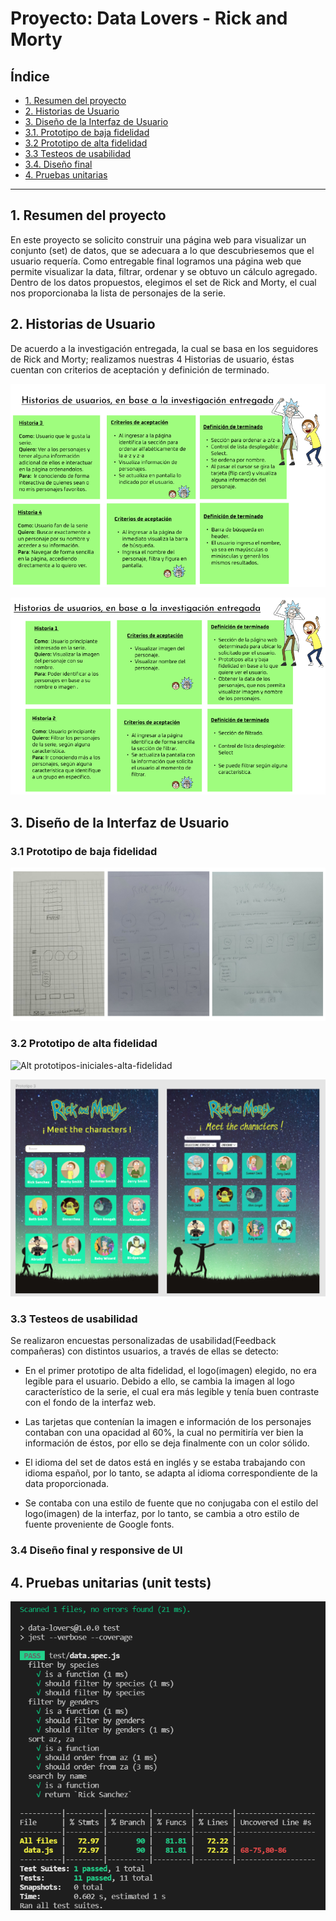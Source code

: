 # Proyecto: Data Lovers - Rick and Morty 

## Índice

* [1. Resumen del proyecto](#1-resumen-del-proyecto)
* [2. Historias de Usuario](#2-historias-de-usuario)
* [3. Diseño de la Interfaz de Usuario](#3-diseño-de-la-interfaz-de-usuario)
* [3.1. Prototipo de baja fidelidad](#3.1-prototipo-de-baja-fidelidad)
* [3.2 Prototipo de alta fidelidad](#3.2-prototipo-de-alta-fidelidad)
* [3.3 Testeos de usabilidad](#3.3-testeos-de-usabilidad)
* [3.4. Diseño final](#3.4-diseño-final)
* [4. Pruebas unitarias](#4-pruebas-unitarias)


***


## 1. Resumen del proyecto

En este proyecto se solicito construir una página web para visualizar un
conjunto (set) de datos, que se adecuara a lo que descubriesemos que el 
usuario requería. 
Como entregable final logramos una página web que permite visualizar la data,
filtrar, ordenar y se obtuvo un cálculo agregado. 
Dentro de los datos propuestos, elegimos el set de Rick and Morty, el cual 
nos proporcionaba la lista de personajes de la serie. 


## 2. Historias de Usuario 

De acuerdo a la investigación entregada, la cual se basa en los seguidores 
de Rick and Morty; realizamos nuestras 4 Historias de usuario, éstas cuentan con 
criterios de aceptación y definición de terminado. 

![Alt historias-de-usuario1-2](src/img/historias-de-usuario1-2.png)

![Alt historias-de-usuario3-4](src/img/historias-de-usuario3-4.png)


## 3. Diseño de la Interfaz de Usuario
 
### 3.1 Prototipo de baja fidelidad

![Alt prototipos-baja-fidelidad](src/img/prototipos-baja-fidelidad.png)

### 3.2 Prototipo de alta fidelidad

![Alt prototipos-iniciales-alta-fidelidad](src/img/prototipos-iniciales-alta-fidelidad.png.png)

![Alt cambios-de-prototipos](src/img/cambios-de-prototipos.png)

### 3.3 Testeos de usabilidad 

Se realizaron encuestas personalizadas de usabilidad(Feedback compañeras) con distintos usuarios, 
a través de ellas se detecto: 

- En el primer prototipo de alta fidelidad, el logo(imagen) elegido, no era legible para el usuario.
Debido a ello, se cambia la imagen al logo característico de la serie, el cual era más legible y tenía
buen contraste con el fondo de la interfaz web. 

- Las tarjetas que contenían la imagen e información de los personajes contaban con una opacidad al 60%,
la cual no permitiría ver bien la información de éstos, por ello se deja finalmente con un color sólido.

- El idioma del set de datos está en inglés y se estaba trabajando con idioma español, por lo tanto, 
se adapta al idioma correspondiente de la data proporcionada. 

- Se contaba con una estilo de fuente que no conjugaba con el estilo del logo(imagen) de la interfaz, 
por lo tanto, se cambia a otro estilo de fuente proveniente de Google fonts.


### 3.4 Diseño final y responsive de UI



## 4. Pruebas unitarias (unit tests)

![Alt pruebas-unitarias](src/img/pruebas-unitarias.png)

